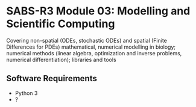 # SABS-R3 Module 03: Modelling and Scientific Computing

Covering non-spatial (ODEs, stochastic ODEs) and spatial (Finite Differences for PDEs)
mathematical, numerical modelling in biology; numerical methods (linear
algebra, optimization and inverse problems, numerical differentiation); libraries and
tools 

## Software Requirements


- Python 3
- ?
